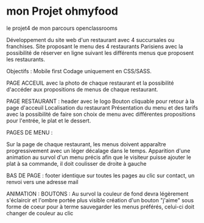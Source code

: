 # mon Projet ohmyfood

le projet4 de mon parcours
openclassrooms

Développement du site web d'un restaurant avec 4 succursales ou franchises. Site  proposant le menu des 4 restaurants Parisiens avec la possibilité de réserver en ligne suivant les différents menus que proposent les restaurants.

Objectifs :
Mobile first
Codage uniquement en CSS/SASS.

PAGE ACCEUIL avec la photo de chaque restaurant et la possibilité d'accéder aux propositions de menus de chaque restaurant.

PAGE RESTAURANT :
header avec le logo 
Bouton cliquable pour retour à la page d'acceuil
Localisation du restaurant
Présentation du menu et des tarifs avec la possibilité de faire son choix de menu avec différentes propositions pour l'entrée, le plat et le dessert.

PAGES DE MENU :

Sur la page de chaque restaurant, les menus doivent apparaître progressivement avec un léger décalage dans le temps.
Apparition d'une animation au survol d'un menu précis afin que le visiteur puisse ajouter le plat à sa commande, il doit coulisser de droite à gauche


BAS DE PAGE :
footer identique sur toutes les pages
au clic sur contact, un renvoi vers une adresse mail

ANIMATION :
BOUTONS :
Au survol la couleur de fond devra légèrement s'éclaircir et l'ombre portée plus visible
création d'un bouton "j'aime" sous forme de coeur pour à terme sauvegarder les menus préférés, celui-ci doit changer de couleur au clic





